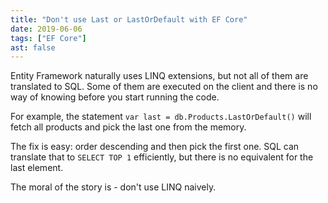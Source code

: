 ```yaml
---
title: "Don't use Last or LastOrDefault with EF Core"
date: 2019-06-06
tags: ["EF Core"]
ast: false
---
```


Entity Framework naturally uses LINQ extensions, but not all of them are translated to SQL. Some of them are executed on the client and there is no way of knowing before you start running the code.

For example, the statement `var last = db.Products.LastOrDefault()` will fetch all products and pick the last one from the memory.

The fix is easy: order descending and then pick the first one. SQL can translate that to `SELECT TOP 1` efficiently, but there is no equivalent for the last element.

The moral of the story is - don't use LINQ naively.